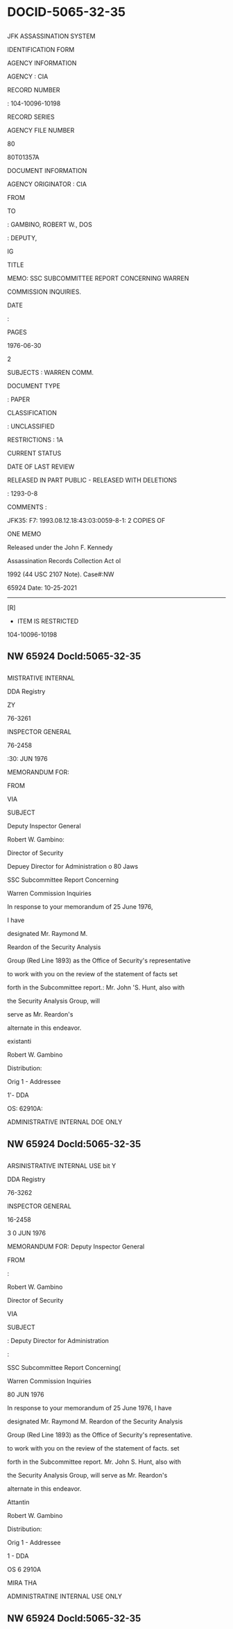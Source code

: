 # DOCID-5065-32-35

##
JFK ASSASSINATION SYSTEM

IDENTIFICATION FORM

AGENCY INFORMATION

AGENCY : CIA

RECORD NUMBER

: 104-10096-10198

RECORD SERIES

AGENCY FILE NUMBER

80

80T01357A

DOCUMENT INFORMATION

AGENCY ORIGINATOR : CIA

FROM

TO

: GAMBINO, ROBERT W., DOS

: DEPUTY,

IG

TITLE

MEMO: SSC SUBCOMMITTEE REPORT CONCERNING WARREN

COMMISSION INQUIRIES.

DATE

:

PAGES

1976-06-30

2

SUBJECTS : WARREN COMM.

DOCUMENT TYPE

: PAPER

CLASSIFICATION

: UNCLASSIFIED

RESTRICTIONS : 1A

CURRENT STATUS

DATE OF LAST REVIEW

RELEASED IN PART PUBLIC - RELEASED WITH DELETIONS

: 1293-0-8

COMMENTS :

JFK35: F7: 1993.08.12.18:43:03:0059-8-1: 2 COPIES OF

ONE MEMO

Released under the John F. Kennedy

Assassination Records Collection Act ol

1992 (44 USC 2107 Note). Case#:NW

65924 Date: 10-25-2021

---

[R]

- ITEM IS RESTRICTED

104-10096-10198

NW 65924 Docld:5065-32-35
---

##
MISTRATIVE INTERNAL

DDA Registry

ZY

76-3261

INSPECTOR GENERAL

76-2458

:30: JUN 1976

MEMORANDUM FOR:

FROM

VIA

SUBJECT

Deputy Inspector General

Robert W. Gambino:

Director of Security

Depuey Director for Administration o 80 Jaws

SSC Subcommittee Report Concerning

Warren Commission Inquiries

In response to your memorandum of 25 June 1976,

I have

designated Mr. Raymond M.

Reardon of the Security Analysis

Group (Red Line 1893) as the Office of Security's representative

to work with you on the review of the statement of facts set

forth in the Subcommittee report.: Mr. John 'S. Hunt, also with

the Security Analysis Group, will

serve as Mr. Reardon's

alternate in this endeavor.

existanti

Robert W. Gambino

Distribution:

Orig 1 - Addressee

1'- DDA

OS: 62910A:

ADMINISTRATIVE INTERNAL DOE ONLY

NW 65924 Docld:5065-32-35
---

##
ARSINISTRATIVE INTERNAL USE bit Y

DDA Registry

76-3262

INSPECTOR GENERAL

16-2458

3 0 JUN 1976

MEMORANDUM FOR: Deputy Inspector General

FROM

:

Robert W. Gambino

Director of Security

VIA

SUBJECT

: Deputy Director for Administration

:

SSC Subcommittee Report Concerning(

Warren Commission Inquiries

80 JUN 1976

In response to your memorandum of 25 June 1976, I have

designated Mr. Raymond M. Reardon of the Security Analysis

Group (Red Line 1893) as the Office of Security's representative.

to work with you on the review of the statement of facts. set

forth in the Subcommittee report. Mr. John S. Hunt, also with

the Security Analysis Group, will serve as Mr. Reardon's

alternate in this endeavor.

Attantin

Robert W. Gambino

Distribution:

Orig 1 - Addressee

1 - DDA

OS 6 2910A

MIRA THA

ADMINISTRATINE INTERNAL USE ONLY

NW 65924 Docld:5065-32-35
---

